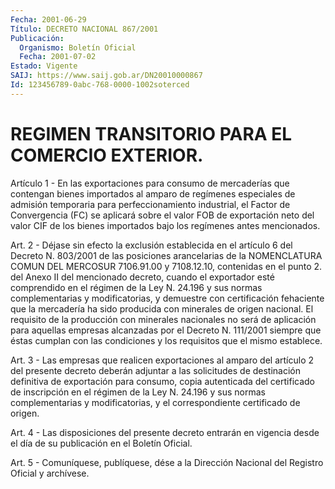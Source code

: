 ```yaml
---
Fecha: 2001-06-29
Título: DECRETO NACIONAL 867/2001
Publicación:
  Organismo: Boletín Oficial
  Fecha: 2001-07-02
Estado: Vigente
SAIJ: https://www.saij.gob.ar/DN20010000867
Id: 123456789-0abc-768-0000-1002soterced
---
```

# REGIMEN TRANSITORIO PARA EL COMERCIO EXTERIOR.

<a id="1"></a>
Artículo 1 - En  las exportaciones para consumo de mercaderías que contengan bienes importados  al  amparo  de regímenes especiales de admisión temporaria para perfeccionamiento industrial, el Factor de Convergencia  (FC) se aplicará sobre el valor  FOB  de  exportación neto del valor  CIF  de  los  bienes  importados bajo los regímenes antes mencionados.

<a id="2"></a>
Art. 2 - Déjase sin efecto la exclusión  establecida  en el artículo 6  del  Decreto N. 803/2001 de las posiciones arancelarias  de  la NOMENCLATURA COMUN DEL MERCOSUR 7106.91.00 y 7108.12.10, contenidas en el punto  2.  del  Anexo  II  del  mencionado decreto, cuando el exportador esté comprendido en el régimen de la Ley N. 24.196 y sus normas complementarias y modificatorias, y demuestre con certificación fehaciente que la mercadería  ha  sido  producida con minerales  de  origen  nacional. El requisito de la producción  con minerales nacionales no  será  de aplicación para aquellas empresas alcanzadas por el Decreto N. 111/2001 siempre que éstas cumplan con las  condiciones  y  los  requisitos  que  el  mismo  establece.

<a id="3"></a>
Art. 3 - Las empresas que realicen  exportaciones  al  amparo  del artículo 2 del presente decreto deberán adjuntar a las solicitudes de  destinación  definitiva  de  exportación  para  consumo,  copia autenticada del certificado de inscripción en el régimen de la  Ley N. 24.196  y  sus  normas  complementarias  y modificatorias, y el correspondiente certificado de origen.

<a id="4"></a>
Art.  4  -  Las  disposiciones  del presente decreto  entrarán  en vigencia  desde  el día de su publicación  en  el  Boletín  Oficial.

<a id="5"></a>
Art. 5 - Comuníquese, publíquese, dése a la Dirección Nacional del Registro Oficial y archívese.